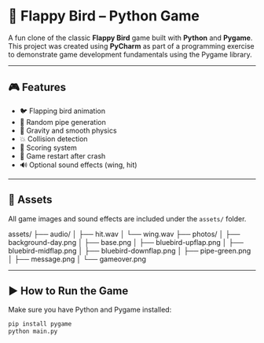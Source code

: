 # 🐤 Flappy Bird – Python Game

A fun clone of the classic **Flappy Bird** game built with **Python** and **Pygame**.  
This project was created using **PyCharm** as part of a programming exercise to demonstrate game development fundamentals using the Pygame library.

---

## 🎮 Features

- 🐦 Flapping bird animation
- 🧱 Random pipe generation
- 🧲 Gravity and smooth physics
- 💥 Collision detection
- 🎯 Scoring system
- 🔁 Game restart after crash
- 🔊 Optional sound effects (wing, hit)

---

## 📁 Assets

All game images and sound effects are included under the `assets/` folder.

assets/
├── audio/
│   ├── hit.wav
│   └── wing.wav
├── photos/
│   ├── background-day.png
│   ├── base.png
│   ├── bluebird-upflap.png
│   ├── bluebird-midflap.png
│   ├── bluebird-downflap.png
│   ├── pipe-green.png
│   ├── message.png
│   └── gameover.png


---

## ▶️ How to Run the Game

Make sure you have Python and Pygame installed:


```bash
pip install pygame
python main.py
